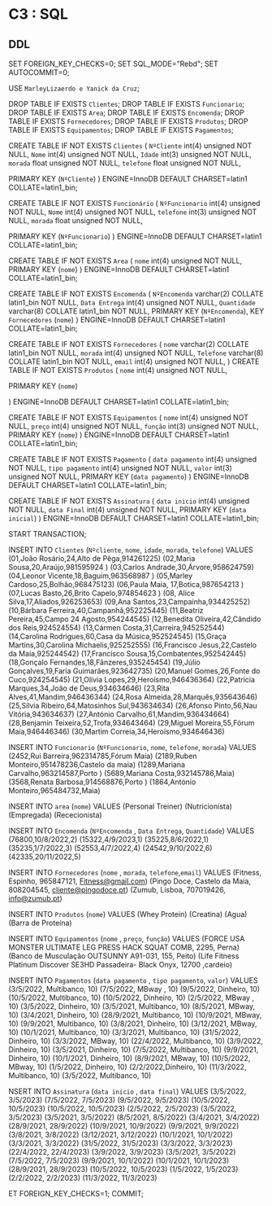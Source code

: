 # C3 : SQL

## DDL

SET FOREIGN_KEY_CHECKS=0;
SET SQL_MODE="Rebd";
SET AUTOCOMMIT=0;

USE `MarleyLizaerdo e Yanick da Cruz`;

DROP TABLE IF EXISTS `Clientes`;
DROP TABLE IF EXISTS `Funcionario`;
DROP TABLE IF EXISTS `Area`;
DROP TABLE IF EXISTS `Encomenda`;
DROP TABLE IF EXISTS `Fornecedores`;
DROP TABLE IF EXISTS `Produtos`;
DROP TABLE IF EXISTS `Equipamentos`;
DROP TABLE IF EXISTS `Pagamentos`;




CREATE TABLE IF NOT EXISTS `Clientes` (
  `NºCliente` int(4) unsigned NOT NULL,
  `Nome` int(4) unsigned NOT NULL,
  `Idade` int(3) unsigned NOT NULL,
  `morada` float unsigned NOT NULL,
  `telefone` float unsigned NOT NULL,
  
  PRIMARY KEY (`NºCliente`)
) ENGINE=InnoDB DEFAULT CHARSET=latin1 COLLATE=latin1_bin;

CREATE TABLE IF NOT EXISTS `Funcionário` (
  `NºFuncionario` int(4) unsigned NOT NULL,
  `Nome` int(4) unsigned NOT NULL,
  `telefone` int(3) unsigned NOT NULL,
  `morada` float unsigned NOT NULL,
  
  PRIMARY KEY (`NºFuncionario`)
) ENGINE=InnoDB DEFAULT CHARSET=latin1 COLLATE=latin1_bin;

CREATE TABLE IF NOT EXISTS `Area` (
  `nome` int(4) unsigned NOT NULL,
  PRIMARY KEY (`nome`)
) ENGINE=InnoDB DEFAULT CHARSET=latin1 COLLATE=latin1_bin;

CREATE TABLE IF NOT EXISTS `Encomenda` (
  `NºEncomenda` varchar(2) COLLATE latin1_bin NOT NULL,
  `Data Entrega` int(4) unsigned NOT NULL,
  `Quantidade` varchar(8) COLLATE latin1_bin NOT NULL,
  PRIMARY KEY (`NºEncomenda`),
  KEY `Fornecedores` (`nome`)
) ENGINE=InnoDB DEFAULT CHARSET=latin1 COLLATE=latin1_bin;

CREATE TABLE IF NOT EXISTS `Fornecedores` (
  `nome` varchar(2) COLLATE latin1_bin NOT NULL,
  `morada` int(4) unsigned NOT NULL,
  `Telefone` varchar(8) COLLATE latin1_bin NOT NULL,
   `email` int(4) unsigned NOT NULL,
)
 CREATE TABLE IF NOT EXISTS `Produtos` (
  `nome` int(4) unsigned NOT NULL,
  
  PRIMARY KEY (`nome`)

) ENGINE=InnoDB DEFAULT CHARSET=latin1 COLLATE=latin1_bin;

CREATE TABLE IF NOT EXISTS `Equipamentos` (
  `nome` int(4) unsigned NOT NULL,
  `preço` int(4) unsigned NOT NULL,
  `função` int(3) unsigned NOT NULL,
 PRIMARY KEY (`nome`)
) ENGINE=InnoDB DEFAULT CHARSET=latin1 COLLATE=latin1_bin;

CREATE TABLE IF NOT EXISTS `Pagamento` (
  `data pagamento` int(4) unsigned NOT NULL,
  `tipo pagamento` int(4) unsigned NOT NULL,
  `valor` int(3) unsigned NOT NULL,
 PRIMARY KEY (`data pagamento`)
) ENGINE=InnoDB DEFAULT CHARSET=latin1 COLLATE=latin1_bin;

CREATE TABLE IF NOT EXISTS `Assinatura` (
  `data inicio` int(4) unsigned NOT NULL,
  `data Final` int(4) unsigned NOT NULL,
  PRIMARY KEY (`data inicial`)
) ENGINE=InnoDB DEFAULT CHARSET=latin1 COLLATE=latin1_bin;


START TRANSACTION;

INSERT INTO `Clientes` (`Nºcliente`, `nome`, `idade`, `morada`, `telefone`) VALUES
(01,João Rosário,24,Alto de Pêga,914261225)
(02,Maria Sousa,20,Araújo,981595924 )
(03,Carlos Andrade,30,Árvore,958624759)
(04,Leonor Vicente,18,Baguim,963568987 )
(05,Marley Cardoso,25,Bolhão,968475123)
(06,Paula Maia, 17,Botica,987654213 )
(07,Lucas Basto,26,Brito Capelo,974854623 )
(08, Alice Silva,17,Aliados,926253653)
(09,Ana Santos,23,Campainha,934425252)
(10,Bárbara Ferreira,40,Campanhã,952225445)
(11,Beatriz Pereira,45,Campo 24 Agosto,954244545)
(12,Benedita Oliveira,42,Cândido dos Reis,924524554)
(13,Cármen Costa,31,Carreira,945252544)
(14,Carolina Rodrigues,60,Casa da Música,952524545)
(15,Graça Martins,30,Carolina Michaelis,925252555)
(16,Francisco Jesus,22,Castelo da Maia,925244542)
(17,Francisco Sousa,15,Combatentes,952542445)
(18,Gonçalo Fernandes,18,Fânzeres,935245454)
(19,Júlio Gonçalves,19,Faria Guimarães,923642735)
(20,Manuel Gomes,26,Fonte do Cuco,924254545)
(21,Olívia Lopes,29,Heroísmo,946436364)
(22,Patrícia Marques,34,João de Deus,934634646)
(23,Rita Alves,41,Mandim,946436344)
(24,Rosa Almeida,28,Marquês,935643646)
(25,Sílvia Ribeiro,64,Matosinhos Sul,943634634)
(26,Afonso Pinto,56,Nau Vitória,943634637)
(27,António Carvalho,61,Mandim,936434664)
(28,Benjamin Teixeira,52,Trofa,934643464)
(29,Miguel Moreira,55,Fórum Maia,946446346)
(30,Martim Correia,34,Heroísmo,934646436)


INSERT INTO `Funcionario` (`NºFuncionario`, `nome`, `telefone`, `morada`) VALUES
(2452,Rui Barreira,962314785,Fórum Maia)
(2189,Ruben Monteiro,951478236,Castelo da maia)
(1289,Mariana Carvalho,963214587,Porto )
(5689,Mariana Costa,932145786,Maia)
(3568,Renata Barbosa,914568876,Porto )
(1864,António Monteiro,965484732,Maia)

INSERT INTO `area` (`nome`) VALUES
(Personal Treiner)
(Nutricionista)
(Empregada)
(Rececionista)


INSERT INTO `Encomenda` (`NºEncomenda` , `Data Entrega`, `Quantidade`) VALUES
(76800,10/8/2022,2)
(15322,4/9/2023,1)
(35225,8/6/2022,1)
(35235,1/7/2022,3)
(52553,4/7/2022,4)
(24542,9/10/2022,6)
(42335,20/11/2022,5)

INSERT INTO `Fornecedores` (`nome` , `morada`, `telefone`,`email`) VALUES
(Fitness,	Espinho,	965847121,	Fitness@gmail.com)
(Pingo Doce,	Castelo da Maia,	808204545,	cliente@pingodoce.pt)
(Zumub,	Lisboa,	707019426,	info@zumub.pt)

INSERT INTO `Produtos` (`nome`) VALUES
(Whey Protein)
(Creatina)
(Agua)
(Barra de Proteína)

INSERT INTO `Equipamentos` (`nome` , `preço`, `função`) VALUES
(FORCE USA MONSTER ULTIMATE LEG PRESS HACK SQUAT COMB,	2295,	Perna)
(Banco de Musculação OUTSUNNY A91-031,	155,	Peito)
(Life Fitness Platinum Discover SE3HD Passadeira- Black Onyx,	12700	,cardeio)

INSERT INTO `Pagamentos` (`data pagamento` , `tipo pagamento`, `valor`) VALUES
(3/5/2022,	Multibanco,	10)
(7/5/2022,	MBway	, 10)
(9/5/2022,	Dinheiro, 10)
(10/5/2022,	Multibanco,	10)
(10/5/2022,	Dinheiro,	10)
(2/5/2022,	MBway ,	10)
(3/5/2022,	Dinheiro,	10)
(3/5/2021,	Multibanco,	10)
(8/5/2021,	MBway,	10)
(3/4/2021,	Dinheiro,	10)
(28/9/2021,	Multibanco,	10)
(10/9/2021,	MBway,	10)
(9/9/2021,	Multibanco,	10)
(3/8/2021,	Dinheiro,	10)
(3/12/2021,	MBway,	10)
(10/1/2021,	Multibanco,	10)
(3/3/2021,	Multibanco,	10)
(31/5/2022,	Dinheiro,	10)
(3/3/2022,	MBway,	10)
(22/4/2022,	Multibanco,	10)
(3/9/2022,	Dinheiro,	10)
(3/5/2021,	Dinheiro,	10)
(7/5/2022,	Multibanco,	10)
(9/9/2021,	Dinheiro,	10)
(10/1/2021,	Dinheiro,	10)
(8/9/2021,	MBway,	10)
(10/5/2022,	MBway,	10)
(1/5/2022,	Dinheiro,	10)
(2/2/2022,Dinheiro,	10)
(11/3/2022,	Multibanco,	10)
(3/5/2022,	Multibanco,	10)

NSERT INTO `Assinatura` (`data inicio` , `data final`) VALUES
(3/5/2022,	3/5/2023)
(7/5/2022,	7/5/2023)
(9/5/2022,	9/5/2023)
(10/5/2022,	10/5/2023)
(10/5/2022,	10/5/2023)
(2/5/2022,	2/5/2023)
(3/5/2022,	3/5/2023)
(3/5/2021,	3/5/2022)
(8/5/2021,	8/5/2022)
(3/4/2021,	3/4/2022)
(28/9/2021,	28/9/2022)
(10/9/2021,	10/9/2022)
(9/9/2021,	9/9/2022)
(3/8/2021,	3/8/2022)
(3/12/2021,	3/12/2022)
(10/1/2021,	10/1/2022)
(3/3/2021,	3/3/2022)
(31/5/2022,	31/5/2023)
(3/3/2022,	3/3/2023)
(22/4/2022,	22/4/2023)
(3/9/2022,	3/9/2023)
(3/5/2021,	3/5/2022)
(7/5/2022,	7/5/2023)
(9/9/2021,	10/1/2022)
(10/1/2021,	10/1/2023)
(28/9/2021,	28/9/2023)
(10/5/2022,	10/5/2023)
(1/5/2022,	1/5/2023)
(2/2/2022,	2/2/2023)
(11/3/2022,	11/3/2023)

ET FOREIGN_KEY_CHECKS=1;
COMMIT;
